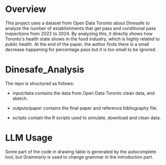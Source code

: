 # Overview
This project uses a dataset from Open Data Toronto about Dinesafe to analyze the number of establishments that get pass and conditional pass inspections from 2022 to 2024. By analyzing this, it directly shows how Toronto's health state shows in the food industry, which is highly related to public health. At the end of the paper, the author finds there is a small decrease happening for percentage pass but it is too small to be ignored.

# Dinesafe_Analysis
The repo is structured as follows:

- input/data contains the data from Open Data Toronto clean data, and sketch.

- outputs/paper contains the final paper and reference bibliography file.

- scripts contain the R scripts used to simulate, download and clean data.

# LLM Usage
Some part of the code in drawing table is generated by the autocomplete tool, but Grammarly is used to change grammar in the introduction part.
